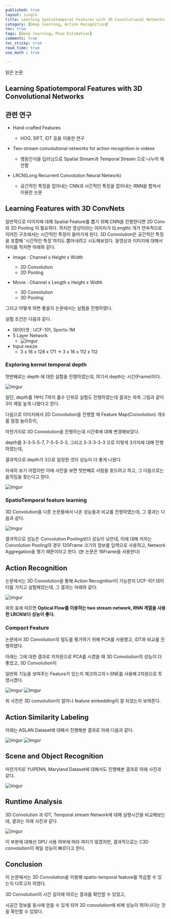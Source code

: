 ```yaml
---
published: true
layout: single
title: Learning Spatiotemporal Features with 3D Convolutional Networks
category: [Deep learning, Action Recognition]
toc: true
tags: [Deep learning, Pose Estimation]
comments: true
toc_sticky: true
read_time: true
use_math : true

---
```


읽은 논문

## Learning Spatiotemporal Features with 3D Convolutional Networks

## 관련 연구

- Hand-crafted Features

  - HOG, SIFT, iDT 등을 이용한 연구
  
- Two-stream convolutional networks for action recognition in videos

  - 행동인식을 딥러닝으로 Spatial Stream과 Temporal Stream 으로 나누어 제안함

- LRCN(Long Recurrent Convolution Neural Network)

  - 공간적인 특징을 잡아내는 CNN과 시간적인 특징을 잡아내는 RNN을 합쳐서 이용한 논문

## Learning Features with 3D ConvNets

일반적으로 이미지에 대해 Spatial Feature를 뽑기 위해 CNN을 진행한다면 2D Conv와 2D Pooling 이 필요하다.
하지만 영상이라는 이미지가 l(Length) 개가 연속적으로 이어진 구조에서는 시간적인 특징이 들어가게 된다.
3D Convolution은 공간적인 특징을 포함해 '시간적인 특징'까지도 뽑아내려고 시도해보았다.
동영상과 이미지에 대해서 차이를 적자면 아래와 같다.

- Image : Channel x Height x Width
  - 2D Convolution
  - 2D Pooling

- Movie : Channel x Length x Height x Width
  - 3D Convolution
  - 3D Pooling

그리고 어떻게 하면 좋을지 논문에서는 실험을 진행하였다.

실험 조건은 다음과 같다.

- 데이터셋 : UCF-101, Sports-1M
- 5 Layer Network
  - ![Imgur](https://i.imgur.com/Hr0kydM.png)
- Input resize
  - 3 x 16 x 128 x 171 -> 3 x 16 x 112 x 112

### Exploring kernel temporal depth

첫번째로는 depth 에 대한 실험을 진행하였는데, 여기서 depth는 시간(Frame)이다.

![Imgur](https://i.imgur.com/W3nxQc2.png)

일단, depth를 1부터 7까지 홀수 단위로 실험도 진행하였는데 결과는 좌측 그림과 같이 3이 제일 높게 나왔다고 한다.

다음으로 이미지에서 2D Convolution을 진행할 때 Feature Map(Convolution) 개수를 점점 늘리듯이,

마찬가지로 3D Convolution을 진행하는데 시간축에 대해 변경해보았다.

depth를 3-3-5-5-7, 7-5-5-3-3, 그리고 3-3-3-3-3 으로 이렇게 3가지에 대해 진행하였는데,

결과적으로 depth가 3으로 일정한 것이 성능이 더 좋게 나왔다.

자세히 보기 어렵지만 아래 사진을 보면 첫번째로 사람을 찾으려고 하고, 그 다음으로는 움직임을 찾는다고 한다.

![Imgur](https://i.imgur.com/1Vd0a9G.png)

### SpatioTemporal feature learning

3D Convolution을 다른 논문들에서 나온 성능들과 비교를 진행하였는데, 그 결과는 다음과 같다.

![Imgur](https://i.imgur.com/SFMMro9.png)

결과적으로 성능은 Convolution Pooling보다 성능이 낮은데, 이에 대해 저자는
 Convolution Pooling의 경우 120Frame 크기의 정보를 입력으로 사용하고, Network Aggregation을 했기 때문이라고 한다.
(본 논문은 16Frame을 사용한다)

## Action Recognition

논문에서는 3D Convolution을 통해 Action Recognition이 가능한지 UCF-101 데이터를 가지고 실험해았는데, 그 결과는 아래와 같다.

![Imgur](https://i.imgur.com/JRT8hmg.png)

위의 표에 따르면 **Optical Flow를 이용하는 two stream network, RNN 계열을 사용한 LRCN보다 성능이 좋다.**

### Compact Feature

논문에서 3D Convolution의 밀도를 평가하기 위해 PCA를 사용했고, iDT와 비교를 진행하였다.

아래는 그에 대한 결과로 저차원으로 PCA를 시켰을 때 3D Convolution의 성능이 더 좋았고, 3D Convolution이

일반화 기능을 보여주는 Feature가 있는지 체크하고자 t-SNE를 사용해 2차원으로 투영시켰다.

![Imgur](https://i.imgur.com/DGYtSVP.png) ![Imgur](https://i.imgur.com/yyBtCsD.png)

위 사진은 3D convolution이 얼마나 feature embedding이 잘 되었는지 보여준다.

## Action Similarity Labeling

아래는 ASLAN Dataset에 대해서 진행해본 결과로 아래 다음과 같다.

![Imgur](https://i.imgur.com/yX9IG3j.png)
![Imgur](https://i.imgur.com/PsFiyTb.png)

## Scene and Object Recognition

마찬가지로 YUPENN, Maryland Dataset에 대해서도 진행해본 결과로 아래 사진과 같다.

![Imgur](https://i.imgur.com/WkolacM.png)

## Runtime Analysis

3D Convolution 과 iDT, Temporal stream Network에 대해 실행시간을 비교해보는데, 결과는 아래 사진과 같다.

![Imgur](https://i.imgur.com/Jd72mQu.png)

이 부분에 대해선 GPU 사용 여부에 따라 여지가 많겠지만, 결과적으로는 C3D convolution이 제일 성능이 빠르다고 한다.

## Conclusion

이 논문에서는 3D Convolution을 이용해 spatio-temporal feature를 학습할 수 있는지 다루고자 하였다.

3D Convolution의 시간 길이에 따르는 결과를 확인할 수 있었고,

시공간 정보를 동시에 얻을 수 있게 되어 2D convolution에 비해 성능이 뛰어나다는 것을 확인할 수 있었다.
